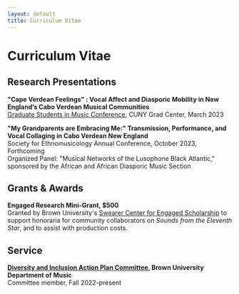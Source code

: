 ```yaml
---
layout: default
title: Curriculum Vitae
---
```

# Curriculum Vitae
## Research Presentations
**"Cape Verdean Feelings" : Vocal Affect and Diasporic Mobility in New England’s Cabo Verdean Musical Communities**   
[Graduate Students in Music Conference](https://gsim.commons.gc.cuny.edu/), CUNY Grad Center, March 2023 

**"My Grandparents are Embracing Me:" Transmission, Performance, and Vocal Collaging in Cabo Verdean New England**  
Society for Ethnomusicology Annual Conference, October 2023, Forthcoming  
Organized Panel: "Musical Networks of the Lusophone Black Atlantic," sponsored by the African and African Diasporic Music Section
## Grants & Awards
**Engaged Research Mini-Grant, $500**  
Granted by Brown University's [Swearer Center for Engaged Scholarship](https://www.brown.edu/academics/college/swearer/) to support honoraria for community collaborators on *Sounds from the Eleventh Star*, and to assist with production costs. 
## Service
**[Diversity and Inclusion Action Plan Committee](https://music.brown.edu/about/diversity-inclusion), Brown University Department of Music**  
Committee member, Fall 2022-present
